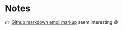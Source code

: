 # Notes
:point_right: [Github markdown emoji markup](https://gist.github.com/rxaviers/7360908) seem interesting :smiley:
